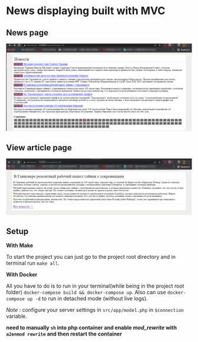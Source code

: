 # News displaying built with MVC

## News page

!['news page'](src/screenshots/newsphp.png)

## View article page

!['article page'](src/screenshots/viewphp.png)

## Setup

**With Make**

To start the project you can just go to the project root directory and in terminal run `make all`.

**With Docker**

All you have to do is to run in your terminal(while being in the project root folder) `docker-compose build && docker-compose up`.
Also can use `docker-compose up -d` to run in detached mode (without live logs).

_Note_ : configure your server settings in `src/app/model.php` in `$connection` variable.

**need to manually `sh` into php container and enable _mod_rewrite_ with `a2enmod rewrite` and then restart the container**
